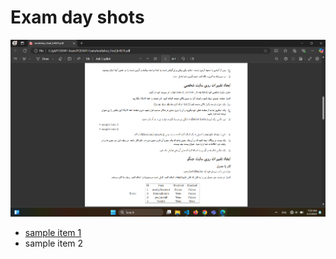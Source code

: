 # Exam day shots

![photo](./assets/images/9.png)

- [sample item 1](fccourse.liara.run)
- sample item 2